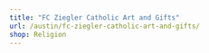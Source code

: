 ```yaml
---
title: "FC Ziegler Catholic Art and Gifts"
url: /austin/fc-ziegler-catholic-art-and-gifts/
shop: Religion
---
```

